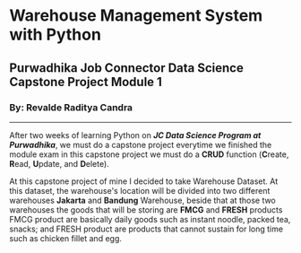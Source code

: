 # Warehouse Management System with Python
## Purwadhika Job Connector Data Science Capstone Project Module 1
### By: Revalde Raditya Candra
<hr>
After two weeks of learning Python on <em><strong>JC Data Science Program at Purwadhika</em></strong>, we must do a capstone project everytime we finished the module exam in this capstone project we must do a <strong>CRUD</strong> function (<strong>C</strong>reate, <strong>R</strong>ead, <strong>U</strong>pdate, and <strong>D</strong>elete).

At this capstone project of mine I decided to take Warehouse Dataset. At this dataset, the warehouse's location will be divided into two different warehouses <strong>Jakarta</strong> and <strong>Bandung</strong> Warehouse, beside that at those two warehouses the goods that will be storing are <strong>FMCG</strong> and <strong>FRESH</strong> products FMCG product are basically daily goods such as instant noodle, packed tea, snacks; and FRESH product are products that cannot sustain for long time such as chicken fillet and egg.<br>


